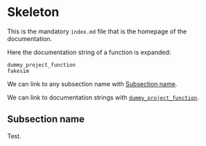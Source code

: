 # Skeleton
This is the mandatory `index.md` file that is the homepage of the documentation.

Here the documentation string of a function is expanded:
```@docs
dummy_project_function
fakesim
```

We can link to any subsection name with [Subsection name](@ref).

We can link to documentation strings with [`dummy_project_function`](@ref).

## Subsection name
Test.
